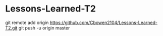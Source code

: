 # Lessons-Learned-T2
git remote add origin https://github.com/Cbowen2104/Lessons-Learned-T2.git
git push -u origin master
